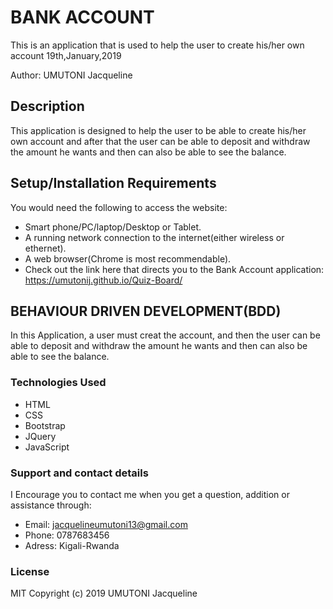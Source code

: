 # BANK ACCOUNT
This is an application that is used to help the user to create  his/her own account 19th,January,2019

Author: UMUTONI Jacqueline

## Description
This application is designed to help the user to be able to create his/her own account and after that the user can be able to deposit and withdraw the amount he wants and then can also be able to see the balance.

## Setup/Installation Requirements
You would need the following to access the website:

* Smart phone/PC/laptop/Desktop or Tablet.
* A running network connection to the internet(either wireless or ethernet).
* A web browser(Chrome is most recommendable).
* Check out the link here that directs you to the Bank Account application: https://umutonij.github.io/Quiz-Board/

## BEHAVIOUR DRIVEN DEVELOPMENT(BDD)
In this Application, a user must creat the account, and then the user can be able to deposit and withdraw the amount he wants and then can also be able to see the balance.

### Technologies Used
* HTML
* CSS
* Bootstrap
* JQuery
* JavaScript
### Support and contact details
I Encourage you to contact me when you get a question, addition or assistance through:

* Email: jacquelineumutoni13@gmail.com
* Phone: 0787683456
* Adress: Kigali-Rwanda
### License
MIT Copyright (c) 2019 UMUTONI Jacqueline
